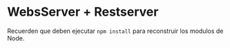 # WebsServer + Restserver

Recuerden que deben ejecutar ```npm install``` para reconstruir los modulos de Node.